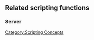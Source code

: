Related scripting functions
---------------------------

### Server

[Category:Scripting Concepts](/docs/category:scripting_concepts.md "wikilink")
